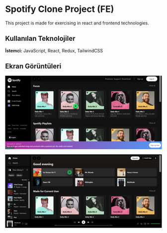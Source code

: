 
# Spotify Clone Project (FE)

This project is made for exercising in react and frontend technologies.



## Kullanılan Teknolojiler

**İstemci:** JavaScript, React, Redux, TailwindCSS


  
## Ekran Görüntüleri

![Uygulama Ekran Görüntüsü](https://github.com/oardkgn/spotify-clone/blob/master/public/Ekran%20Al%C4%B1nt%C4%B1s%C4%B1.PNG?raw=true)

![Uygulama Ekran Görüntüsü](https://github.com/oardkgn/spotify-clone/blob/master/public/1.PNG?raw=true)

  
